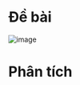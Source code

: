 # Đề bài
![image](https://github.com/VanHoang110802/Competitive_Programming/assets/108053955/a77c506c-1ffd-4857-bb97-374f23285d77)

# Phân tích
